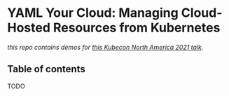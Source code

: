 # YAML Your Cloud: Managing Cloud-Hosted Resources from Kubernetes

*this repo contains demos for [this Kubecon North America 2021 talk](https://kccncna2021.sched.com/event/m4sT?iframe=no).* 

## Table of contents 

TODO 
